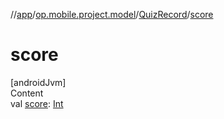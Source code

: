 //[app](../../../index.md)/[op.mobile.project.model](../index.md)/[QuizRecord](index.md)/[score](score.md)



# score  
[androidJvm]  
Content  
val [score](score.md): [Int](https://kotlinlang.org/api/latest/jvm/stdlib/kotlin/-int/index.html)  



